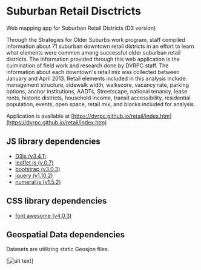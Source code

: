 # Suburban Retail Disctricts
Web mapping app for Suburban Retail Districts (D3 version)

Through the Strategies for Older Suburbs work program, staff compiled information about 71 suburban downtown retail districts in an effort to learn what elements were common among successful older suburban retail districts. The information provided through this web application is the culmination of field work and research done by DVRPC staff. The information about each downtown's retail mix was collected between January and April 2013. Retail elements included in this analysis include: management structure, sidewalk width, walkscore, vacancy rate, parking options, anchor institutions, AADTs, Streetscape, national tenancy, lease rents, historic districts, household income, transit accessibility, residential population, events, open space, retail mix, and blocks included for analysis.

Application is available at [https://dvrpc.github.io/retail/index.htm](https://dvrpc.github.io/retail/index.htm)

## JS library dependencies

- [D3js (v3.4.1)](https://d3js.org/)
- [leaflet js (v.0.7)](https://leafletjs.com/)
- [bootstrap (v3.0.3)](https://getbootstrap.com/docs/versions/)
- [jquery (v1.10.2)](https://api.jquery.com/)
- [numeral.js (v1.5.2)](http://numeraljs.com/)

## CSS library dependencies

- [font awesome (v4.0.3)](https://fontawesome.com/)

## Geospatial Data dependencies

Datasets are utilizing static Geosjon files.

[![alt text](https://raw.githubusercontent.com/crvanpollard/retail/master/img/retail_map.png)]